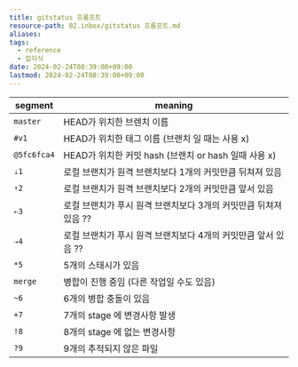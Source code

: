 ```yaml
---
title: gitstatus 프롬프트
resource-path: 02.inbox/gitstatus 프롬프트.md
aliases:
tags:
  - reference
  - 잡지식
date: 2024-02-24T08:39:00+09:00
lastmod: 2024-02-24T08:39:00+09:00
---
```

| segment     | meaning                                 |
| ----------- | --------------------------------------- |
| `master`    | HEAD가 위치한 브렌치 이름                        |
| `#v1`       | HEAD가 위치한 태그 이름 (브랜치 일 때는 사용 x)         |
| `@5fc6fca4` | HEAD가 위치한 커밋 hash (브랜치 or hash 일때 사용 x) |
| `⇣1`        | 로컬 브랜치가 원격 브랜치보다 1개의 커밋만큼 뒤쳐져 있음        |
| `⇡2`        | 로컬 브랜치가 원격 브랜치보다 2개의 커밋만큼 앞서 있음         |
| `⇠3`        | 로컬 브랜치가 푸시 원격 브랜치보다 3개의 커밋만큼 뒤쳐져 있음 ??  |
| `⇢4`        | 로컬 브랜치가 푸시 원격 브랜치보다 4개의 커밋만큼 앞서 있음 ??   |
| `*5`        | 5개의 스태시가 있음                             |
| `merge`     | 병합이 진행 중임 (다른 작업일 수도 있음)                |
| `~6`        | 6개의 병합 충돌이 있음                           |
| `+7`        | 7개의 stage 에 변경사항 발생                     |
| `!8`        | 8개의 stage 에 없는 변경사항                     |
| `?9`        | 9개의 추적되지 않은 파일                          |